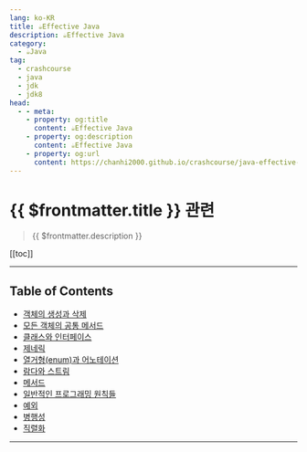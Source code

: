 ```yaml
---
lang: ko-KR
title: ☕️Effective Java
description: ☕️Effective Java
category: 
  - ☕️Java
tag: 
  - crashcourse
  - java
  - jdk
  - jdk8
head:
  - - meta:
    - property: og:title
      content: ☕️Effective Java
    - property: og:description
      content: ☕️Effective Java
    - property: og:url
      content: https://chanhi2000.github.io/crashcourse/java-effective-java/
---
```


# {{ $frontmatter.title }} 관련

> {{ $frontmatter.description }}

[[toc]]

<!-- https://yangbongsoo.gitbook.io/study/java-effective-java -->

---

## Table of Contents

- [객체의 생성과 삭제](01-creating-and-destroying-objects.md)
- [모든 객체의 공통 메서드](02-methods-common-to-all-objects.md)
- [클래스와 인터페이스](03-classes-and-interfaces.md)
- [제네릭](04-generics.md)
- [열거형(enum)과 어노테이션](05-enums-and-annotations.md)
- [람다와 스트림](06-lambda-and-stream.md)
- [메서드](07-methods.md)
- [일반적인 프로그래밍 원칙들](08-general-programming.md)
- [예외](09-exceptions.md)
- [병행성](10-concurrency.md)
- [직렬화](11-serialization.md)

---

<TagLinks />